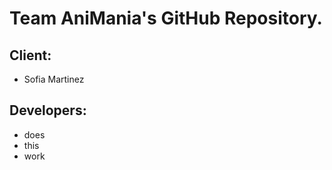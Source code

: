 # Team AniMania's GitHub Repository.

## Client: 
- Sofia Martinez

## Developers: 
- does
- this
- work
